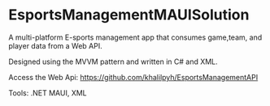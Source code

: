 # EsportsManagementMAUISolution
A multi-platform E-sports management app that consumes game,team, and player data from a Web API. 

Designed using the MVVM pattern and written in C# and XML.

Access the Web Api: https://github.com/khalilpyh/EsportsManagementAPI

Tools: .NET MAUI, XML
